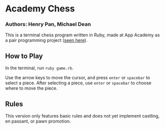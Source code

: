 # Academy Chess
### Authors: Henry Pan, Michael Dean

This is a terminal chess program written in Ruby, made at App Academy as a pair programming project ([seen here](https://github.com/henry-pan/AA-Classwork/tree/main/W4D3)).

## How to Play
In the terminal, run `ruby game.rb`.

Use the arrow keys to move the cursor, and press `enter` or `spacebar` to select a piece. After selecting a piece, use `enter` or `spacebar` to choose where to move the piece.

## Rules
This version only features basic rules and does not yet implement castling, en passant, or pawn promotion.
